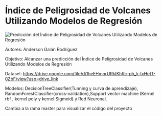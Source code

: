 # Índice de Peligrosidad de Volcanes Utilizando Modelos de Regresión
![Predicción del Índice de Peligrosidad de Volcanes Utilizando Modelos de Regresión](https://github.com/devandergr/Project-IA/assets/87502522/749296c8-9013-426b-a895-4624555c5f24)

Autores: Anderson Galán Rodríguez

Objetivo: Alcanzar una predicción del Índice de Peligrosidad de Volcanes Utilizando Modelos de Regresión

Dataset: https://drive.google.com/file/d/1heEHmnrURktKhRc-ph_k-txHetT-0ZbF/view?usp=drive_link

Modelos: DecisionTreeClassifier(Tunning y curva de aprendizaje), RandomForestClassifier(cross-validation),Support vector machine (Kernel rbf , kernel poly y kernel Sigmoid) y Red Neuronal.


Cambia a la rama master para visualizar el código del proyecto
